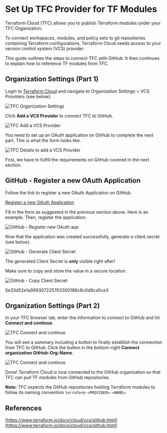 # Set Up TFC Provider for TF Modules

Terraform Cloud (TFC) allows you to publish Terraform modules under your TFC Organization.

To connect workspaces, modules, and policy sets to git repositories containing Terraform configurations, Terraform Cloud needs access to your version control system (VCS) provider.

This guide outlines the steps to connect TFC with GitHub. It then continues to explain how to reference TF modules from TFC.

## Organization Settings (Part 1)

Login to [Terraform Cloud](https://app.terraform.io) and navigate to Organization Settings > VCS Providers (see below).

![TFC Organization Settings](./assets/terraform-cloud-org-settings.png)

Click **Add a VCS Provider** to connect TFC to GitHub.

![TFC Add a VCS Provider](./assets/terraform-cloud-add-vcs1.png)

You need to set up an OAuth application on GitHub to complete the next part.
This is what the form looks like.

![TFC Details to add a VCS Provider](./assets/terraform-cloud-add-vcs2.png)

First, we have to fulfill the requirements on GitHub covered in the next section.

## GitHub - Register a new OAuth Application

Follow the link to register a new OAuth Application on GitHub.

[Register a new OAuth Application](https://github.com/settings/applications/new)

Fill in the form as suggested in the previous section above. Here is an example. Then, register the application.

![GitHub - Register new OAuth app](./assets/github-register-oauth-app.png)

Now that the application was created successfully, generate a client secret (see below).

![GitHub - Generate Client Secret](./assets/github-register-oauth-app2.png)

The generated Client Secret is **only** visible right after!

Make sure to copy and store the value in a secure location.

![GitHub - Copy Client Secret](./assets/github-register-oauth-app3.png)

5e33d52e1a999307225763300186c8c0d6ca5ce3

## Organization Settings (Part 2)

In your TFC browser tab, enter the information to connect to GitHub and hit **Connect and continue**.

![TFC Connect and continue](./assets/terraform-cloud-add-vcs3.png)

You will see a summary including a button to finally establish the connection from TFC to GitHub. Click the button in the bottom-right **Connect organization GitHub-Org-Name**.

![TFC Connect and continue](./assets/terraform-cloud-add-vcs4.png)

Done! Terraform Cloud is now connected to the GitHub organization so that TFC can pull TF modules from GitHub repositories.

**Note:** TFC expects the GitHub repositories holding Terraform modules to follow its naming convention `terraform-<PROVIDER>-<NAME>`.

## References

[https://www.terraform.io/docs/cloud/vcs/github.html](https://www.terraform.io/docs/cloud/vcs/github.html)
